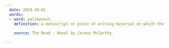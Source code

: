 ```yaml
---
  date: 2024-10-01
  words:
  - word: palimpsest
    definition: a manuscript or piece of writing material on which the original writing has been erased to make room for later writing, but of which traces remain.
 
    source: The Road - Novel by Cormac McCarthy
 
---
```

